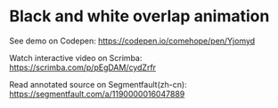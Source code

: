 # Black and white overlap animation

See demo on Codepen: https://codepen.io/comehope/pen/Yjomyd

Watch interactive video on Scrimba: https://scrimba.com/p/pEgDAM/cydZrfr

Read annotated source on Segmentfault(zh-cn): https://segmentfault.com/a/1190000016047889